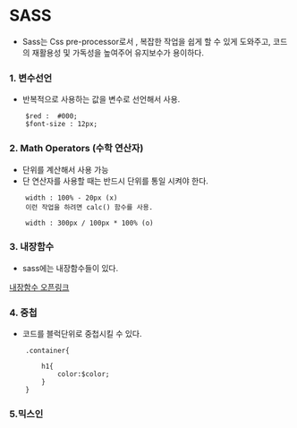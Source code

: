# SASS

- Sass는 Css pre-processor로서 , 복잡한 작업을 쉽게 할 수 있게 도와주고, 코드의 재활용성 및 가독성을 높여주어 유지보수가 용이하다.

### 1. 변수선언

- 반복적으로 사용하는 값을 변수로 선언해서 사용.

```
    $red :  #000;
    $font-size : 12px;

```

### 2. Math Operators (수학 연산자)

- 단위를 계산해서 사용 가능
- 단 연산자를 사용할 때는 반드시 단위를 통일 시켜야 한다.
```
    width : 100% - 20px (x)
    이런 작업을 하려면 calc() 함수를 사용.
```

```
    width : 300px / 100px * 100% (o)
```

### 3. 내장함수

- sass에는 내장함수들이 있다.

[내장함수 오픈링크](http://jackiebalzer.com/color)

### 4. 중첩

- 코드를 블럭단위로 중첩시킬 수 있다.

```
    .container{
        
        h1{
            color:$color;
        }
    }
```


### 5.믹스인

```